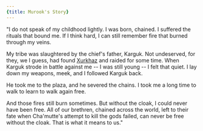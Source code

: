 ```yaml
---
{title: Murook's Story}
---
```

"I do not speak of my childhood lightly. I was born, chained. I suffered the rituals that bound me. If I think hard, I can still remember fire that burned through my veins. 

My tribe was slaughtered by the chief's father, Karguk. Not undeserved, for they, we I guess, had found [Xurkhaz](<../../../gazetteer/upper-istaros/xurkhaz/xurkhaz.md>) and raided for some time. When Karguk strode in battle against me -- I was still young -- I felt that quiet. I lay down my weapons, meek, and I followed Karguk back. 

He took me to the plaza, and he severed the chains. I took me a long time to walk to learn to walk again free.

And those fires still burn sometimes. But without the cloak, I could never have been free. All of our brethren, chained across the world, left to their fate when Cha'mutte's attempt to kill the gods failed, can never be free without the cloak. That is what it means to us."